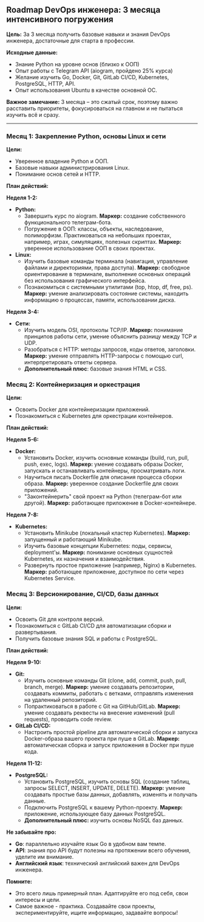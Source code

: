 ## Roadmap DevOps инженера: 3 месяца интенсивного погружения

**Цель:** За 3 месяца получить базовые навыки и знания DevOps инженера, достаточные для старта в профессии.

**Исходные данные:**

* Знание Python на уровне основ (близко к ООП)
* Опыт работы с Telegram API (aiogram, пройдено 25% курса)
* Желание изучить Go, Docker, Git, GitLab CI/CD, Kubernetes, PostgreSQL, HTTP, API.
* Опыт использования Ubuntu в качестве основной ОС.

**Важное замечание:** 3 месяца – это сжатый срок, поэтому важно расставить приоритеты, фокусироваться на главном и не пытаться изучить всё и сразу.

---

### Месяц 1:  Закрепление Python, основы Linux и сети

**Цели:** 

* Уверенное владение Python и ООП.
* Базовые навыки администрирования Linux. 
* Понимание основ сетей и HTTP. 

**План действий:**

**Неделя 1-2:**

* **Python:** 
    * Завершить курс по aiogram. **Маркер:**  создание собственного функционального телеграм-бота.
    * Погружение в ООП: классы, объекты, наследование, полиморфизм. Практиковаться на небольших проектах, например, играх, симуляциях, полезных скриптах. **Маркер:**  уверенное использование ООП в своих проектах. 
* **Linux:**
    * Изучить базовые команды терминала (навигация, управление файлами и директориями, права доступа). **Маркер:**  свободное ориентирование в терминале, выполнение основных операций без использования графического интерфейса.
    * Познакомиться с системными утилитами (top, htop, df, free, ps).  **Маркер:**  умение анализировать состояние системы, находить информацию о процессах, памяти, использовании диска.

**Неделя 3-4:**

* **Сети:**
    * Изучить модель OSI, протоколы TCP/IP.  **Маркер:**  понимание принципов работы сети, умение объяснить разницу между TCP и UDP. 
    * Разобраться с HTTP: методы запросов, коды ответов, заголовки.  **Маркер:**  умение отправлять HTTP-запросы с помощью curl, интерпретировать ответы сервера.
    * **Дополнительный плюс**: базовые знания HTML и CSS.


### Месяц 2: Контейнеризация и оркестрация

**Цели:** 

* Освоить Docker для контейнеризации приложений.
* Познакомиться с Kubernetes для оркестрации контейнеров. 

**План действий:**

**Неделя 5-6:**

* **Docker:** 
    * Установить Docker, изучить основные команды (build, run, pull, push, exec, logs). **Маркер:**  умение создавать образы Docker, запускать и останавливать контейнеры, просматривать логи.
    * Научиться писать Dockerfile для описания процесса сборки образа.  **Маркер:**  уверенное создание Dockerfile для своих приложений. 
    * "Законтейнерить" свой проект на Python (телеграм-бот или другой).  **Маркер:**  работающее приложение в Docker-контейнере. 

**Неделя 7-8:**

* **Kubernetes:**
    * Установить Minikube (локальный кластер Kubernetes).  **Маркер:**  запущенный и работающий Minikube.
    * Изучить базовые концепции Kubernetes: поды, сервисы, deployment'ы.  **Маркер:**  понимание основных сущностей Kubernetes, их назначения и взаимодействия. 
    * Развернуть простое приложение (например, Nginx) в Kubernetes.  **Маркер:**  работающее приложение, доступное по сети через Kubernetes Service.

### Месяц 3:  Версионирование, CI/CD, базы данных

**Цели:**

* Освоить Git для контроля версий.
* Познакомиться с GitLab CI/CD для автоматизации сборки и развертывания.
* Получить базовые знания SQL и работы с PostgreSQL.

**План действий:**

**Неделя 9-10:**

* **Git:** 
    * Изучить основные команды Git (clone, add, commit, push, pull, branch, merge).  **Маркер:**  умение создавать репозитории, создавать коммиты, работать с ветками, отправлять изменения на удаленный репозиторий.
    * Попрактиковаться в работе с Git на GitHub/GitLab.  **Маркер:**  умение создавать реквесты на внесение изменений (pull requests), проводить code review. 
* **GitLab CI/CD:**
    * Настроить простой pipeline для автоматической сборки и запуска Docker-образа вашего проекта при пуше в GitLab.  **Маркер:**  автоматическая сборка и запуск приложения в Docker при пуше кода.

**Неделя 11-12:**

* **PostgreSQL:**
    * Установить PostgreSQL, изучить основы SQL (создание таблиц, запросы SELECT, INSERT, UPDATE, DELETE). **Маркер:**  умение создавать простые базы данных, добавлять, изменять и получать данные.
    * Подключить PostgreSQL к вашему Python-проекту.  **Маркер:**  приложение, использующее базу данных PostgreSQL.
    * **Дополнительный плюс:**  изучить основы NoSQL баз данных. 

**Не забывайте про:**

* **Go**:  параллельно изучайте язык Go в удобном вам темпе. 
* **API**:  знания про API будут полезны на протяжении всего обучения, уделите им внимание.
* **Английский язык**:  технический английский важен для DevOps инженера.

**Помните:**

* Это всего лишь примерный план. Адаптируйте его под себя, свои интересы и цели.
* Самое важное -  практика. Создавайте свои проекты, экспериментируйте, ищите информацию, задавайте вопросы!


